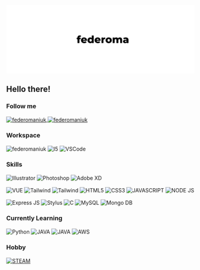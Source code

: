 <img align="center" src="githubHeader.png" alt="federomaniuk" />

## Hello there!

### Follow me
<a href="https://www.linkedin.com/in/federoma"> 
  <img align="center" src="https://img.shields.io/badge/LinkedIn-0077B5?style=for-the-badge&logo=linkedin&logoColor=white" alt="federomaniuk" />
</a>

<a href="https://github.com/federomaniuk"> 
  <img align="center" src="https://img.shields.io/badge/GitHub-100000?style=for-the-badge&logo=github&logoColor=white" alt="federomaniuk" />
</a>

### Workspace
<p>
<img align="center" src="https://img.shields.io/badge/Windows-0078D6?style=for-the-badge&logo=windows&logoColor=white" alt="federomaniuk" />
<img align="center" src="https://img.shields.io/badge/Intel-Core_i7_8th-0071C5?style=for-the-badge&logo=intel&logoColor=white" alt="I5" />
<img align="center" src="https://img.shields.io/badge/Visual_Studio_Code-0078D4?style=for-the-badge&logo=visual%20studio%20code&logoColor=white" alt="VSCode" />
</p>

### Skills
<p>
<img align="center" src="https://img.shields.io/badge/illustrator%20-%23FF9A00.svg?&style=for-the-badge&logo=adobe%20illustrator&logoColor=white"" alt="Illustrator" />
<img align="center" src="https://img.shields.io/badge/photoshop%20-%2331A8FF.svg?&style=for-the-badge&logo=adobe%20photoshop&logoColor=white" alt="Photoshop" />
<img align="center" src="https://img.shields.io/badge/adobe%20xd%20-%23FF26BE.svg?&style=for-the-badge&logo=adobe%20xd&logoColor=white" alt="Adobe XD"/>
</p>
<p>
<img align="center" src="https://img.shields.io/badge/Vue.js-35495E?style=for-the-badge&logo=vue.js&logoColor=4FC08D" alt="VUE" />
<img align="center" src="https://img.shields.io/badge/Tailwind_CSS-38B2AC?style=for-the-badge&logo=tailwind-css&logoColor=white" alt="Tailwind" />
<img align="center" src="https://img.shields.io/badge/Bootstrap-563D7C?style=for-the-badge&logo=bootstrap&logoColor=white" alt="Tailwind" />
<img align="center" src="https://img.shields.io/badge/HTML5-E34F26?style=for-the-badge&logo=html5&logoColor=white" alt="HTML5" />
<img align="center" src="https://img.shields.io/badge/CSS3-1572B6?style=for-the-badge&logo=css3&logoColor=white" alt="CSS3" />
<img align="center" src="https://img.shields.io/badge/JavaScript-323330?style=for-the-badge&logo=javascript&logoColor=F7DF1E" alt="JAVASCRIPT" />
<img align="center" src="https://img.shields.io/badge/Node.js-43853D?style=for-the-badge&logo=node.js&logoColor=white" alt="NODE JS" />
</p>
<p>
<img align="center" src="https://img.shields.io/badge/Express.js-000000?style=for-the-badge&logo=express&logoColor=white" alt="Express JS" />
<img align="center" src="https://img.shields.io/badge/Stylus-333333?style=for-the-badge&logo=stylus&logoColor=white" alt="Stylus" />
<img align="center" src="https://img.shields.io/badge/C-00599C?style=for-the-badge&logo=c&logoColor=white" alt="C" />
<img align="center" src="https://img.shields.io/badge/MySQL-00000F?style=for-the-badge&logo=mysql&logoColor=white" alt="MySQL" />
<img align="center" src="https://img.shields.io/badge/MongoDB-4EA94B?style=for-the-badge&logo=mongodb&logoColor=white" alt="Mongo DB" />
</p>

### Currently Learning
<p>
<img align="center" src="https://img.shields.io/badge/Python-14354C?style=for-the-badge&logo=python&logoColor=white" alt="Python" />
<img align="center" src="https://img.shields.io/badge/Java-ED8B00?style=for-the-badge&logo=java&logoColor=white" alt="JAVA" />
<img align="center" src="https://img.shields.io/badge/PHP-777BB4?style=for-the-badge&logo=php&logoColor=white" alt="JAVA" />
<img align="center" src="https://img.shields.io/badge/Amazon_AWS-232F3E?style=for-the-badge&logo=amazon-aws&logoColor=white" alt="AWS" />
</p>

### Hobby
<a href="https://steamcommunity.com/id/FedeRoma/"> 
  <img align="center" src="https://img.shields.io/badge/Steam-000000?style=for-the-badge&logo=steam&logoColor=white" alt="STEAM" />
</a>
<!-- [![Top Langs](https://github-readme-stats.vercel.app/api/top-langs/?username=federomaniuk&langs_count=8)](https://github.com/federomaniuk/github-readme-stats) -->


